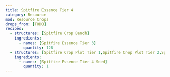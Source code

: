 ```yaml
---
title: Spitfire Essence Tier 4
category: Resource
mod: Resource Crops
drops_from: [TODO]
recipes:
  - structures: [Spitfire Crop Bench]
    ingredients:
      - names: [Spitfire Essence Tier 3]
        quantity: 128
  - structures: [Spitfire Crop Plot Tier 1,Spitfire Crop Plot Tier 2,Spitfire Crop Plot Tier 3,Spitfire Crop Plot Tier 4,Spitfire Tek Crop Plot Tier 1]
    ingredients:
      - names: [Spitfire Essence Tier 4 Seed]
        quantity: 1
---
```

